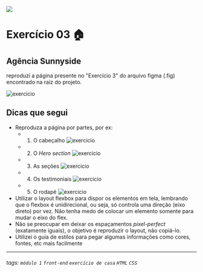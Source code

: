 ![](https://i.imgur.com/xG74tOh.png)

# Exercício 03 🏠

## Agência Sunnyside 

reproduzi a página presente no "Exercício 3" do arquivo figma (.fig) encontrado na raiz do projeto.

![exercicio](https://i.imgur.com/8jiaLe2.png)

## Dicas que segui

- Reproduza a página por partes, por ex:
  - 1. O cabeçalho ![exercicio](https://i.imgur.com/Gh68L4V.png)
  - 2. O *Hero section* ![exercicio](https://i.imgur.com/8jiaLe2.png)
  - 3. As seções ![exercicio](https://i.imgur.com/DqJjZ7I.png)
  - 4. Os testimoniais ![exercicio](https://i.imgur.com/A7XwkP4.png)
  - 5. O rodapé ![exercicio](https://i.imgur.com/GUufwGd.png)
- Utilizar o layout flexbox para dispor os elementos em tela, lembrando que o flexbox é unidirecional, ou seja, só controla uma direção (eixo direto) por vez. Não tenha medo de colocar um elemento somente para mudar o eixo do flex.
- Não se preocupar em deixar os espaçamentos *pixel-perfect* (exatamente iguais), o objetivo é reproduzir o layout, não copiá-lo.
- Utilizei o guia de estilos para pegar algumas informações como cores, fontes, etc mais facilmente

---

###### tags: `módulo 1` `front-end` `exercício de casa` `HTML` `CSS`
